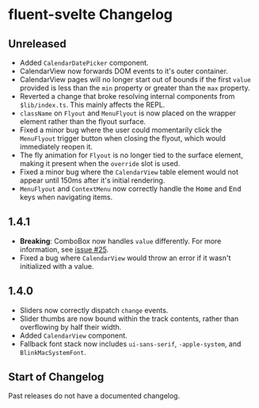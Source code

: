 # fluent-svelte Changelog

## Unreleased
- Added `CalendarDatePicker` component.
- CalendarView now forwards DOM events to it's outer container.
- CalendarView pages will no longer start out of bounds if the first `value` provided is less than the `min` property or greater than the `max` property.
- Reverted a change that broke resolving internal components from `$lib/index.ts`. This mainly affects the REPL.
- `className` on `Flyout` and `MenuFlyout` is now placed on the wrapper element rather than the flyout surface.
- Fixed a minor bug where the user could momentarily click the `MenuFlyout` trigger button when closing the flyout, which would immediately reopen it.
- The fly animation for `Flyout` is no longer tied to the surface element, making it present when the `override` slot is used.
- Fixed a minor bug where the `CalendarView` table element would not appear until 150ms after it's initial rendering.
- `MenuFlyout` and `ContextMenu` now correctly handle the <kbd>Home</kbd> and <kbd>End</kbd> keys when navigating items.

## 1.4.1
- **Breaking**: ComboBox now handles `value` differently. For more information, see [issue #25](https://github.com/Tropix126/fluent-svelte/issues/25).
- Fixed a bug where `CalendarView` would throw an error if it wasn't initialized with a value.

## 1.4.0
- Sliders now correctly dispatch `change` events.
- Slider thumbs are now bound within the track contents, rather than overflowing by half their width.
- Added `CalendarView` component.
- Fallback font stack now includes `ui-sans-serif`, `-apple-system`, and `BlinkMacSystemFont`.

## Start of Changelog
Past releases do not have a documented changelog.
